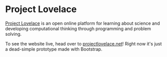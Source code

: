 # Project Lovelace

[Project Lovelace](projectlovelace.net) is an open online platform for learning about science and developing computational thinking through programming and problem solving.

To see the website live, head over to [projectlovelace.net](projectlovelace.net)! Right now it's just a dead-simple prototype made with Bootstrap.
